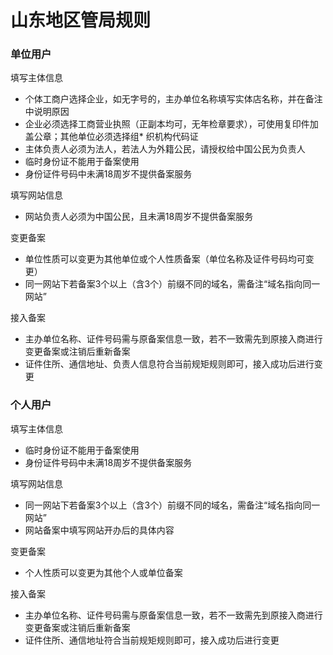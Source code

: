 # 山东地区管局规则

### 单位用户

填写主体信息

* 个体工商户选择企业，如无字号的，主办单位名称填写实体店名称，并在备注中说明原因
* 企业必须选择工商营业执照（正副本均可，无年检章要求），可使用复印件加盖公章；其他单位必须选择组* 织机构代码证
* 主体负责人必须为法人，若法人为外籍公民，请授权给中国公民为负责人
* 临时身份证不能用于备案使用
* 身份证件号码中未满18周岁不提供备案服务

填写网站信息

* 网站负责人必须为中国公民，且未满18周岁不提供备案服务

变更备案

* 单位性质可以变更为其他单位或个人性质备案（单位名称及证件号码均可变更）
* 同一网站下若备案3个以上（含3个）前缀不同的域名，需备注“域名指向同一网站”

接入备案

* 主办单位名称、证件号码需与原备案信息一致，若不一致需先到原接入商进行变更备案或注销后重新备案
* 证件住所、通信地址、负责人信息符合当前规矩规则即可，接入成功后进行变更

### 个人用户

填写主体信息

* 临时身份证不能用于备案使用
* 身份证件号码中未满18周岁不提供备案服务

填写网站信息

* 同一网站下若备案3个以上（含3个）前缀不同的域名，需备注“域名指向同一网站”
* 网站备案中填写网站开办后的具体内容

变更备案

* 个人性质可以变更为其他个人或单位备案
 
接入备案

* 主办单位名称、证件号码需与原备案信息一致，若不一致需先到原接入商进行变更备案或注销后重新备案
* 证件住所、通信地址符合当前规矩规则即可，接入成功后进行变更


